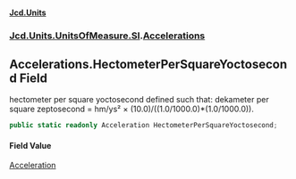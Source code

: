 #### [Jcd.Units](index.md 'index')
### [Jcd.Units.UnitsOfMeasure.SI](Jcd.Units.UnitsOfMeasure.SI.md 'Jcd.Units.UnitsOfMeasure.SI').[Accelerations](Accelerations.md 'Jcd.Units.UnitsOfMeasure.SI.Accelerations')

## Accelerations.HectometerPerSquareYoctosecond Field

hectometer per square yoctosecond defined such that: dekameter per square zeptosecond = hm/ys² ×
(10.0)/((1.0/1000.0)*(1.0/1000.0)).

```csharp
public static readonly Acceleration HectometerPerSquareYoctosecond;
```

#### Field Value
[Acceleration](Acceleration.md 'Jcd.Units.UnitTypes.Acceleration')
